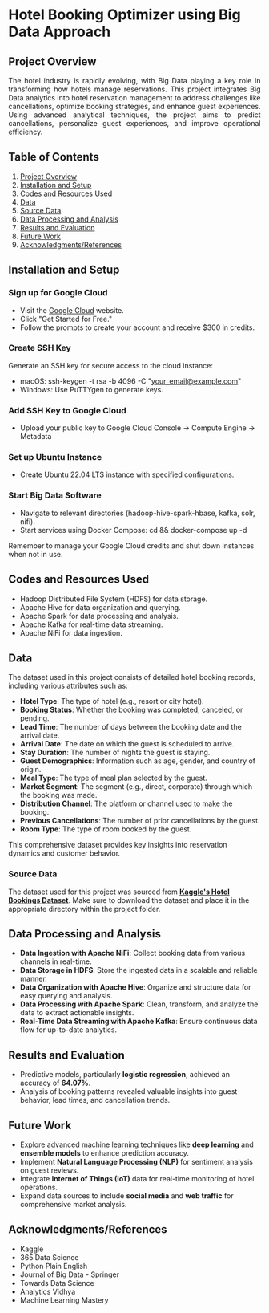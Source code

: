 # Hotel Booking Optimizer using Big Data Approach

## Project Overview

<p align="justify">
The hotel industry is rapidly evolving, with Big Data playing a key role in transforming how hotels manage reservations. This project integrates Big Data analytics into hotel reservation management to address challenges like cancellations, optimize booking strategies, and enhance guest experiences. Using advanced analytical techniques, the project aims to predict cancellations, personalize guest experiences, and improve operational efficiency.
</p>

## Table of Contents
1. [Project Overview](#project-overview)
2. [Installation and Setup](#installation-and-setup)
3. [Codes and Resources Used](#codes-and-resources-used)
4. [Data](#data)
5. [Source Data](#source-data)
6. [Data Processing and Analysis](#data-processing-and-analysis)
7. [Results and Evaluation](#results-and-evaluation)
8. [Future Work](#future-work)
9. [Acknowledgments/References](#acknowledgmentsreferences)

## Installation and Setup

### Sign up for Google Cloud
- Visit the [Google Cloud](https://cloud.google.com) website.
- Click "Get Started for Free."
- Follow the prompts to create your account and receive $300 in credits.

### Create SSH Key
Generate an SSH key for secure access to the cloud instance:
  -  macOS: ssh-keygen -t rsa -b 4096 -C "your_email@example.com"
  -  Windows: Use PuTTYgen to generate keys.

### Add SSH Key to Google Cloud
  -  Upload your public key to Google Cloud Console -> Compute Engine -> Metadata

### Set up Ubuntu Instance
  -  Create Ubuntu 22.04 LTS instance with specified configurations.

### Start Big Data Software

  -  Navigate to relevant directories (hadoop-hive-spark-hbase, kafka, solr, nifi).
  -  Start services using Docker Compose: cd <directory-name> && docker-compose up -d

Remember to manage your Google Cloud credits and shut down instances when not in use.

## Codes and Resources Used
- Hadoop Distributed File System (HDFS) for data storage.
- Apache Hive for data organization and querying.
- Apache Spark for data processing and analysis.
- Apache Kafka for real-time data streaming.
- Apache NiFi for data ingestion.

## Data

The dataset used in this project consists of detailed hotel booking records, including various attributes such as:

- **Hotel Type**: The type of hotel (e.g., resort or city hotel).
- **Booking Status**: Whether the booking was completed, canceled, or pending.
- **Lead Time**: The number of days between the booking date and the arrival date.
- **Arrival Date**: The date on which the guest is scheduled to arrive.
- **Stay Duration**: The number of nights the guest is staying.
- **Guest Demographics**: Information such as age, gender, and country of origin.
- **Meal Type**: The type of meal plan selected by the guest.
- **Market Segment**: The segment (e.g., direct, corporate) through which the booking was made.
- **Distribution Channel**: The platform or channel used to make the booking.
- **Previous Cancellations**: The number of prior cancellations by the guest.
- **Room Type**: The type of room booked by the guest.

This comprehensive dataset provides key insights into reservation dynamics and customer behavior.

### Source Data

The dataset used for this project was sourced from [**Kaggle's Hotel Bookings Dataset**](https://www.kaggle.com/datasets/jessemostipak/hotel-booking-demand). Make sure to download the dataset and place it in the appropriate directory within the project folder.

## Data Processing and Analysis

- **Data Ingestion with Apache NiFi**: Collect booking data from various channels in real-time.
- **Data Storage in HDFS**: Store the ingested data in a scalable and reliable manner.
- **Data Organization with Apache Hive**: Organize and structure data for easy querying and analysis.
- **Data Processing with Apache Spark**: Clean, transform, and analyze the data to extract actionable insights.
- **Real-Time Data Streaming with Apache Kafka**: Ensure continuous data flow for up-to-date analytics.

## Results and Evaluation

- Predictive models, particularly **logistic regression**, achieved an accuracy of **64.07%**.
- Analysis of booking patterns revealed valuable insights into guest behavior, lead times, and cancellation trends.

## Future Work

- Explore advanced machine learning techniques like **deep learning** and **ensemble models** to enhance prediction accuracy.
- Implement **Natural Language Processing (NLP)** for sentiment analysis on guest reviews.
- Integrate **Internet of Things (IoT)** data for real-time monitoring of hotel operations.
- Expand data sources to include **social media** and **web traffic** for comprehensive market analysis.

## Acknowledgments/References

- Kaggle
- 365 Data Science
- Python Plain English
- Journal of Big Data - Springer
- Towards Data Science
- Analytics Vidhya
- Machine Learning Mastery

